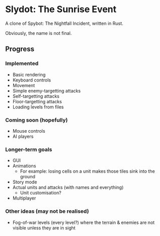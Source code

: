 Slydot: The Sunrise Event
=========================

A clone of Spybot: The Nightfall Incident, written in Rust.

Obviously, the name is not final.

Progress
--------

### Implemented

- Basic rendering
- Keyboard controls
- Movement
- Simple enemy-targetting attacks
- Self-targetting attacks
- Floor-targetting attacks
- Loading levels from files

### Coming soon (hopefully)

- Mouse controls
- AI players

### Longer-term goals

- GUI
- Animations
  - For example: losing cells on a unit makes those tiles sink into the ground
- Story mode
- Actual units and attacks (with names and everything)
  - Unit customisation?
- Multiplayer

### Other ideas (may not be realised)

- Fog-of-war levels (every level?) where the terrain & enemies are not visible
  unless they are in sight
